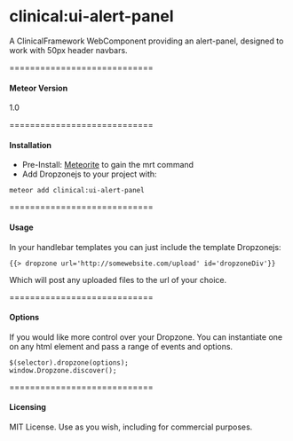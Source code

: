 clinical:ui-alert-panel
============================

A ClinicalFramework WebComponent providing an alert-panel, designed to work with 50px header navbars.


============================
#### Meteor Version

1.0



============================
#### Installation
* Pre-Install: [Meteorite](https://github.com/oortcloud/meteorite) to gain the mrt command
* Add Dropzonejs to your project with:
```
meteor add clinical:ui-alert-panel
```

============================
#### Usage
In your handlebar templates you can just include the template Dropzonejs:

```
{{> dropzone url='http://somewebsite.com/upload' id='dropzoneDiv'}}
```
Which will post any uploaded files to the url of your choice.

============================
#### Options
If you would like more control over your Dropzone. You can instantiate one on any html element and pass a range of events and options.

```
$(selector).dropzone(options);
window.Dropzone.discover();
```


============================
#### Licensing

MIT License. Use as you wish, including for commercial purposes.
